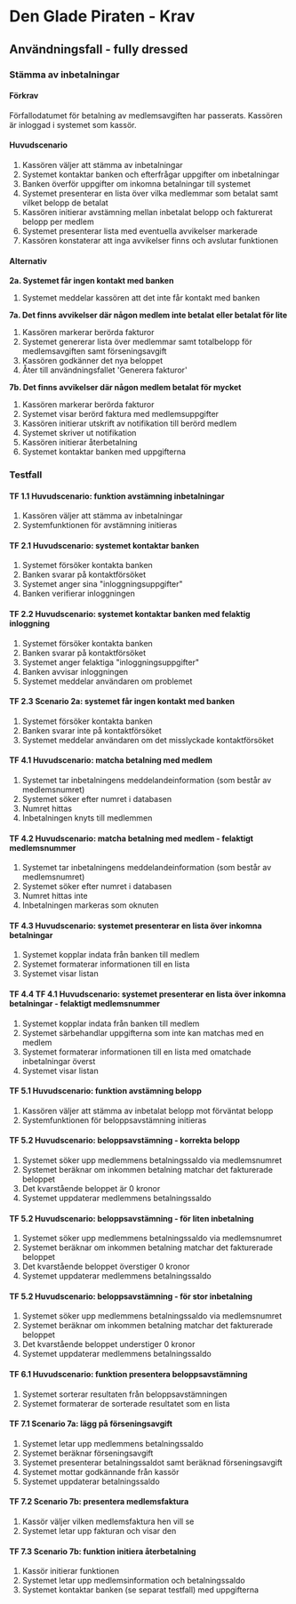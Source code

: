 # Den Glade Piraten - Krav

## Användningsfall - fully dressed
### Stämma av inbetalningar
#### Förkrav
Förfallodatumet för betalning av medlemsavgiften har passerats. Kassören är inloggad i systemet som kassör.

#### Huvudscenario
1. Kassören väljer att stämma av inbetalningar
2. Systemet kontaktar banken och efterfrågar uppgifter om inbetalningar
3. Banken överför uppgifter om inkomna betalningar till systemet
4. Systemet presenterar en lista över vilka medlemmar som betalat samt vilket belopp de betalat
5. Kassören initierar avstämning mellan inbetalat belopp och fakturerat belopp per medlem
6. Systemet presenterar lista med eventuella avvikelser markerade
7. Kassören konstaterar att inga avvikelser finns och avslutar funktionen

#### Alternativ
**2a. Systemet får ingen kontakt med banken**  
 1. Systemet meddelar kassören att det inte får kontakt med banken

**7a. Det finns avvikelser där någon medlem inte betalat eller betalat för lite**  
 1. Kassören markerar berörda fakturor  
 2. Systemet genererar lista över medlemmar samt totalbelopp för medlemsavgiften samt förseningsavgift  
 3. Kassören godkänner det nya beloppet  
 4. Åter till användningsfallet 'Generera fakturor'  
  
**7b. Det finns avvikelser där någon medlem betalat för mycket**  
 1. Kassören markerar berörda fakturor  
 2. Systemet visar berörd faktura med medlemsuppgifter  
 3. Kassören initierar utskrift av notifikation till berörd medlem  
 4. Systemet skriver ut notifikation  
 5. Kassören initierar återbetalning  
 6. Systemet kontaktar banken med uppgifterna  

### Testfall
#### TF 1.1 Huvudscenario: funktion avstämning inbetalningar
1. Kassören väljer att stämma av inbetalningar
2. Systemfunktionen för avstämning initieras

#### TF 2.1 Huvudscenario: systemet kontaktar banken
1. Systemet försöker kontakta banken
2. Banken svarar på kontaktförsöket
3. Systemet anger sina "inloggningsuppgifter"
4. Banken verifierar inloggningen

#### TF 2.2 Huvudscenario: systemet kontaktar banken med felaktig inloggning
1. Systemet försöker kontakta banken
2. Banken svarar på kontaktförsöket
3. Systemet anger felaktiga "inloggningsuppgifter"
4. Banken avvisar inloggningen
5. Systemet meddelar användaren om problemet

#### TF 2.3 Scenario 2a: systemet får ingen kontakt med banken
1. Systemet försöker kontakta banken
2. Banken svarar inte på kontaktförsöket
3. Systemet meddelar användaren om det misslyckade kontaktförsöket

#### TF 4.1 Huvudscenario: matcha betalning med medlem
1. Systemet tar inbetalningens meddelandeinformation (som består av medlemsnumret)
2. Systemet söker efter numret i databasen
3. Numret hittas
4. Inbetalningen knyts till medlemmen

#### TF 4.2 Huvudscenario: matcha betalning med medlem - felaktigt medlemsnummer
1. Systemet tar inbetalningens meddelandeinformation (som består av medlemsnumret)
2. Systemet söker efter numret i databasen
3. Numret hittas inte
4. Inbetalningen markeras som oknuten

#### TF 4.3 Huvudscenario: systemet presenterar en lista över inkomna betalningar
1. Systemet kopplar indata från banken till medlem
2. Systemet formaterar informationen till en lista
3. Systemet visar listan

#### TF 4.4 TF 4.1 Huvudscenario: systemet presenterar en lista över inkomna betalningar - felaktigt medlemsnummer
1. Systemet kopplar indata från banken till medlem
2. Systemet särbehandlar uppgifterna som inte kan matchas med en medlem
3. Systemet formaterar informationen till en lista med omatchade inbetalningar överst
4. Systemet visar listan

#### TF 5.1 Huvudscenario: funktion avstämning belopp
1. Kassören väljer att stämma av inbetalat belopp mot förväntat belopp
2. Systemfunktionen för beloppsavstämning initieras

#### TF 5.2 Huvudscenario: beloppsavstämning - korrekta belopp
1. Systemet söker upp medlemmens betalningssaldo via medlemsnumret
2. Systemet beräknar om inkommen betalning matchar det fakturerade beloppet
3. Det kvarstående beloppet är 0 kronor
4. Systemet uppdaterar medlemmens betalningssaldo

#### TF 5.2 Huvudscenario: beloppsavstämning - för liten inbetalning
1. Systemet söker upp medlemmens betalningssaldo via medlemsnumret
2. Systemet beräknar om inkommen betalning matchar det fakturerade beloppet
3. Det kvarstående beloppet överstiger 0 kronor
4. Systemet uppdaterar medlemmens betalningssaldo

#### TF 5.2 Huvudscenario: beloppsavstämning - för stor inbetalning
1. Systemet söker upp medlemmens betalningssaldo via medlemsnumret
2. Systemet beräknar om inkommen betalning matchar det fakturerade beloppet
3. Det kvarstående beloppet understiger 0 kronor
4. Systemet uppdaterar medlemmens betalningssaldo

#### TF 6.1 Huvudscenario: funktion presentera beloppsavstämning
1. Systemet sorterar resultaten från beloppsavstämningen
2. Systemet formaterar de sorterade resultatet som en lista 

#### TF 7.1 Scenario 7a: lägg på förseningsavgift
1. Systemet letar upp medlemmens betalningssaldo
2. Systemet beräknar förseningsavgift
3. Systemet presenterar betalningssaldot samt beräknad förseningsavgift
4. Systemet mottar godkännande från kassör
5. Systemet uppdaterar betalningssaldo

#### TF 7.2 Scenario 7b: presentera medlemsfaktura
1. Kassör väljer vilken medlemsfaktura hen vill se
2. Systemet letar upp fakturan och visar den

#### TF 7.3 Scenario 7b: funktion initiera återbetalning
1. Kassör initierar funktionen
2. Systemet letar upp medlemsinformation och betalningssaldo
3. Systemet kontaktar banken (se separat testfall) med uppgifterna